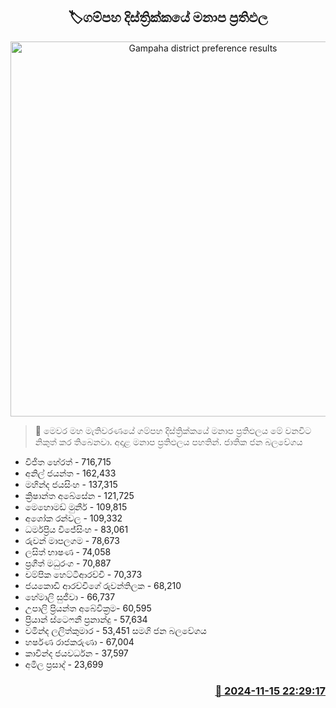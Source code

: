 <p align='center'><b><h2 align='center' title='Gampaha district preference results'>🏷ගම්පහ දිස්ත්‍රික්කයේ මනාප ප්‍රතිඵල</h2></b></p>
<p align='center'><img src='https://helakuru.sgp1.cdn.digitaloceanspaces.com/esana/images/lib/manapa-results.jpg' width='600' alt='Gampaha district preference results'></p>

>📝 මෙවර මහ මැතිවරණයේ ගම්පහ දිස්ත්‍රික්කයේ මනාප ප්‍රතිඵලය මේ වනවිට නිකුත් කර තිබෙනවා.
අදාළ මනාප ප්‍රතිඵලය පහතින්.
ජාතික ජන බලවේගය
* විජිත හේරත් - 716,715
* අනිල් ජයන්ත - 162,433
* මහින්ද ජයසිංහ - 137,315
* ක්‍රිෂාන්ත අබේසේන - 121,725
* මෙහොමඩ් මුනීර් - 109,815
* අශෝක රන්වල - 109,332
* ධර්මප්‍රිය විජේසිංහ - 83,061
* රුවන් මාපලගම - 78,673
* ලසිත් භාෂණ - 74,058
* ප්‍රගීත් මධුරංග - 70,887
* චම්පික හෙට්ටිආරච්චි - 70,373
* ජයකොඩි ආරච්චිගේ රුවන්තිලක - 68,210
* හේමාලි සුජීවා - 66,737
* උපාලි ප්‍රියන්ත අබේවික්‍රම- 60,595
* ප්‍රියාන් ස්ටෙෆනී ප්‍රනාන්දු - 57,634
* චමින්ද ලලිත්කුමාර - 53,451
සමගි ජන බලවේගය
* හර්ෂණ රාජකරුණා - 67,004
* කාවින්ද ජයවර්ධන - 37,597
* අමිල ප්‍රසාද් - 23,699


<h3 align='right'><a href='https://www.helakuru.lk/esana/p/105106/'>📅 2024-11-15 22:29:17</a></h3>
